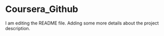 # Coursera_Github
I am editing the README file. Adding some more details about the project description.

